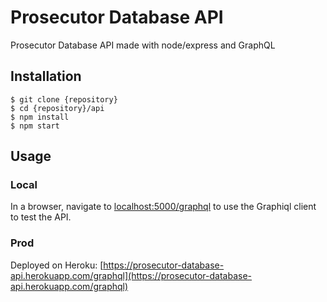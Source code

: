 # Prosecutor Database API

Prosecutor Database API made with node/express and GraphQL

## Installation

```
$ git clone {repository}
$ cd {repository}/api
$ npm install
$ npm start
```

## Usage

### Local

In a browser, navigate to [localhost:5000/graphql](http://localhost:5000/graphql) to use the Graphiql client to test the API.

### Prod

Deployed on Heroku:
[https://prosecutor-database-api.herokuapp.com/graphql](https://prosecutor-database-api.herokuapp.com/graphql)
